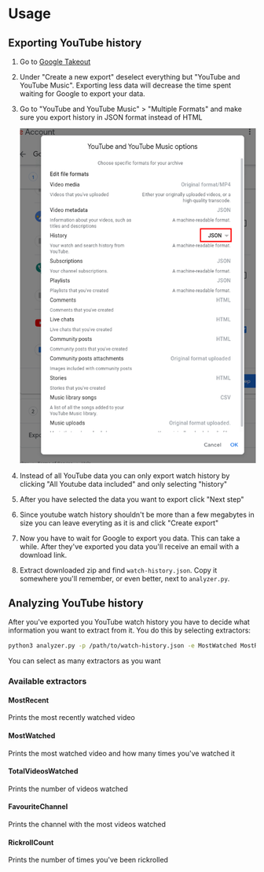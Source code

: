# Usage

## Exporting YouTube history

1. Go to [Google Takeout](https://takeout.google.com/)

2. Under "Create a new export" deselect everything but "YouTube and YouTube Music". Exporting less data will decrease the time spent waiting for Google to export your data.

3. Go to "YouTube and YouTube Music" > "Multiple Formats" and make sure you export history in JSON format instead of HTML

    ![test](img/histy_export_in_json.png)

4. Instead of all YouTube data you can only export watch history by clicking "All Youtube data included" and only selecting "history"

5. After you have selected the data you want to export click "Next step"

6. Since youtube watch history shouldn't be more than a few megabytes in size you can leave everyting as it is and click "Create export"

7. Now you have to wait for Google to export you data. This can take a while. After they've exported you data you'll receive an email with a download link.

8. Extract downloaded zip and find `watch-history.json`. Copy it somewhere you'll remember, or even better, next to `analyzer.py`.

## Analyzing YouTube history

After you've exported you YouTube watch history you have to decide what information you want to extract from it. You do this by selecting extractors:

```sh
python3 analyzer.py -p /path/to/watch-history.json -e MostWatched MostRecent
```
You can select as many extractors as you want

### Available extractors

#### MostRecent

Prints the most recently watched video

#### MostWatched

Prints the most watched video and how many times you've watched it

#### TotalVideosWatched

Prints the number of videos watched

#### FavouriteChannel

Prints the channel with the most videos watched 

#### RickrollCount

Prints the number of times you've been rickrolled